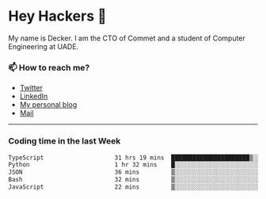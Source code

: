 # Hey Hackers 👋

My name is Decker. I am the CTO of Commet and a student of Computer Engineering at UADE.

### 📫 How to reach me?
- [Twitter](https://x.com/0xDecker) 
- [LinkedIn](https://www.linkedin.com/in/decker-urbano/) 
- [My personal blog](http://decker.sh) 
- [Mail](mailto:me@decker.sh)

---

### Coding time in the last Week

<!--START_SECTION:waka-->

```txt
TypeScript                    31 hrs 19 mins  ██████████████████████▒░░   88.85 %
Python                        1 hr 32 mins    █░░░░░░░░░░░░░░░░░░░░░░░░   04.39 %
JSON                          36 mins         ▒░░░░░░░░░░░░░░░░░░░░░░░░   01.73 %
Bash                          32 mins         ▒░░░░░░░░░░░░░░░░░░░░░░░░   01.53 %
JavaScript                    22 mins         ▒░░░░░░░░░░░░░░░░░░░░░░░░   01.07 %
```

<!--END_SECTION:waka-->
